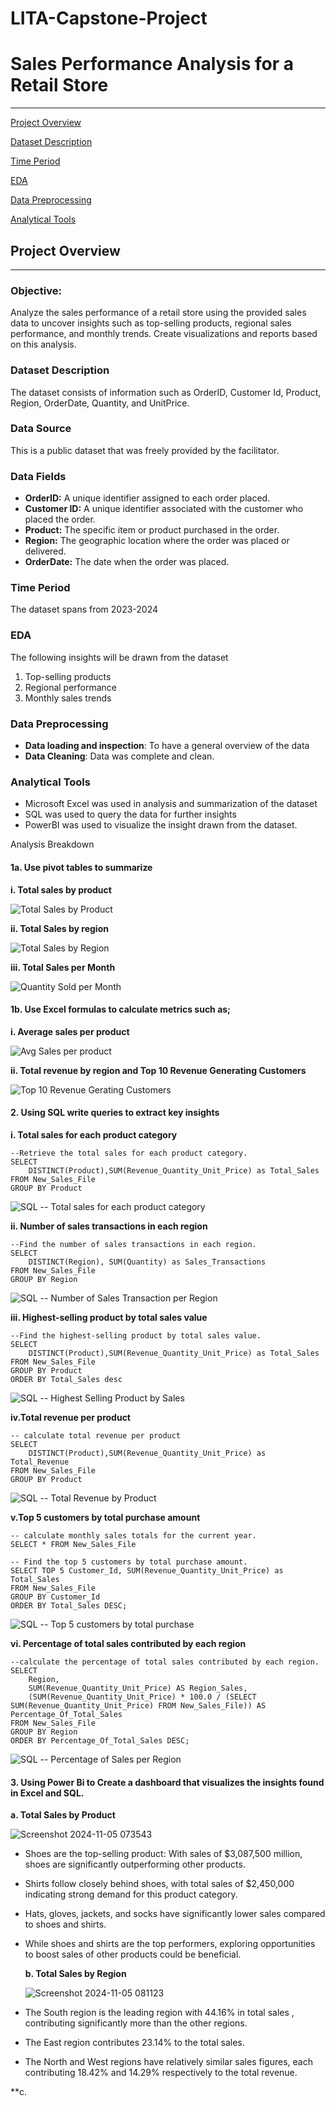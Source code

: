 # LITA-Capstone-Project

# Sales Performance Analysis for a Retail Store
---
[Project Overview](#project-overview)

[Dataset Description](#dataset-description)

[Time Period](#time-period)

[EDA](#eda)

[Data Preprocessing](#data-preprocessing)

[Analytical Tools](#analytical-tools)


## Project Overview
---
### Objective: 
Analyze the sales performance of a retail store using the provided sales data to uncover insights such as top-selling products, regional sales performance, and monthly trends. Create visualizations and reports based on this analysis.

### Dataset Description
The dataset consists of information such as OrderID, Customer Id, Product, Region, OrderDate, Quantity, and UnitPrice.

### Data Source 
This is a public dataset that was freely provided by the facilitator.

### Data Fields
- **OrderID:** A unique identifier assigned to each order placed.
- **Customer ID:** A unique identifier associated with the customer who placed the order.
- **Product:** The specific item or product purchased in the order.
- **Region:** The geographic location where the order was placed or delivered.
- **OrderDate:** The date when the order was placed.

### Time Period
The dataset spans from 2023-2024

### EDA 
The following insights will be drawn from the dataset

1. Top-selling products
2. Regional performance
3. Monthly sales trends

### Data Preprocessing
- **Data loading and inspection**: To have a general overview of the data
- **Data Cleaning**: Data was complete and clean.

### Analytical Tools 
- Microsoft Excel was used in analysis and summarization of the dataset
- SQL was used to query the data for further insights
- PowerBI was used to visualize the insight drawn from the dataset.
  
Analysis Breakdown


#### 1a. Use pivot tables to summarize 
**i. Total sales by product**

![Total Sales by Product](https://github.com/user-attachments/assets/0133a7a6-2378-4aca-9455-6f892e425157)

**ii. Total Sales by region**

![Total Sales by Region](https://github.com/user-attachments/assets/e402bb6f-fe5d-4578-b1ae-fdf83ce9d1ca)

**iii. Total Sales per Month**

![Quantity Sold per Month](https://github.com/user-attachments/assets/1621c07a-0538-4952-95b7-5a8e9d001464)

#### 1b. Use Excel formulas to calculate metrics such as;

**i. Average sales per product**

![Avg Sales per product](https://github.com/user-attachments/assets/17a15c47-cdc7-445f-a650-0fbb3e84c9b6)

**ii. Total revenue by region and Top 10 Revenue Generating Customers**

![Top 10 Revenue Gerating Customers](https://github.com/user-attachments/assets/fcbba7ca-c2ab-42d5-a0b3-df2ad0383261)

#### 2. Using SQL write queries to extract key insights 

**i.  Total sales for each product category**

```
--Retrieve the total sales for each product category.
SELECT 
	DISTINCT(Product),SUM(Revenue_Quantity_Unit_Price) as Total_Sales
FROM New_Sales_File
GROUP BY Product
````

![SQL -- Total sales for each product category](https://github.com/user-attachments/assets/291d04bb-ea11-4bec-a295-0626b4da7773)


**ii. Number of sales transactions in each region**
```
--Find the number of sales transactions in each region.
SELECT
	DISTINCT(Region), SUM(Quantity) as Sales_Transactions
FROM New_Sales_File
GROUP BY Region
```

![SQL -- Number of Sales Transaction per Region](https://github.com/user-attachments/assets/94423070-7e6b-429e-ab5e-3bb97eda62e0)


**iii. Highest-selling product by total sales value**
```
--Find the highest-selling product by total sales value. 
SELECT 
	DISTINCT(Product),SUM(Revenue_Quantity_Unit_Price) as Total_Sales
FROM New_Sales_File
GROUP BY Product
ORDER BY Total_Sales desc
```

![SQL -- Highest Selling Product by Sales](https://github.com/user-attachments/assets/8671794a-d9a5-4674-b2f6-d50cdf4e392a)


**iv.Total revenue per product**
```
-- calculate total revenue per product
SELECT 
	DISTINCT(Product),SUM(Revenue_Quantity_Unit_Price) as Total_Revenue
FROM New_Sales_File
GROUP BY Product
```

![SQL -- Total Revenue by Product](https://github.com/user-attachments/assets/53ab5bba-db33-48d7-a292-47906443689b)


**v.Top 5 customers by total purchase amount**
```
-- calculate monthly sales totals for the current year. 
SELECT * FROM New_Sales_File

-- Find the top 5 customers by total purchase amount. 
SELECT TOP 5 Customer_Id, SUM(Revenue_Quantity_Unit_Price) as Total_Sales
FROM New_Sales_File
GROUP BY Customer_Id
ORDER BY Total_Sales DESC;
```

![SQL -- Top 5 customers by total purchase](https://github.com/user-attachments/assets/eb96f701-143a-44ad-a840-1ea019bfbb07)


**vi. Percentage of total sales contributed by each region**
```
--calculate the percentage of total sales contributed by each region. 
SELECT 
    Region,
    SUM(Revenue_Quantity_Unit_Price) AS Region_Sales,
    (SUM(Revenue_Quantity_Unit_Price) * 100.0 / (SELECT SUM(Revenue_Quantity_Unit_Price) FROM New_Sales_File)) AS Percentage_Of_Total_Sales
FROM New_Sales_File
GROUP BY Region
ORDER BY Percentage_Of_Total_Sales DESC;
```

![SQL -- Percentage of Sales per Region](https://github.com/user-attachments/assets/f628267d-a59b-4ad8-949e-a37566b0f79f)


#### 3. Using Power Bi to Create a dashboard that visualizes the insights found in Excel and SQL.

**a. Total Sales by Product**

![Screenshot 2024-11-05 073543](https://github.com/user-attachments/assets/98173c8b-f9b4-415f-b6eb-dcafabe5eb57)

- Shoes are the top-selling product: With sales of $3,087,500 million, shoes are significantly outperforming other products.
  
- Shirts follow closely behind shoes, with total sales of $2,450,000 indicating strong demand for this product category.
  
- Hats, gloves, jackets, and socks have significantly lower sales compared to shoes and shirts.
  
- While shoes and shirts are the top performers, exploring opportunities to boost sales of other products could be beneficial.

  **b. Total Sales by Region**

  ![Screenshot 2024-11-05 081123](https://github.com/user-attachments/assets/0f9442ce-e6f9-4294-9b59-ee459f058f54)

- The South region is the leading region with 44.16% in total sales , contributing significantly more than the other regions.
  
- The East region contributes 23.14% to the total sales.
  
- The North and West regions have relatively similar sales figures, each contributing 18.42% and 14.29% respectively to the total revenue.

**c. 
